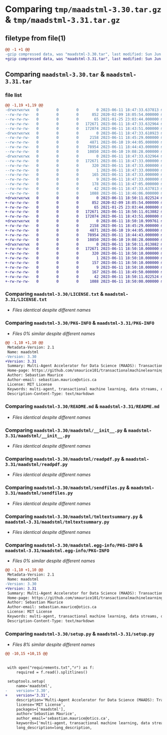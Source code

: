 # Comparing `tmp/maadstml-3.30.tar.gz` & `tmp/maadstml-3.31.tar.gz`

## filetype from file(1)

```diff
@@ -1 +1 @@
-gzip compressed data, was "maadstml-3.30.tar", last modified: Sun Jun 11 18:47:33 2023, max compression
+gzip compressed data, was "maadstml-3.31.tar", last modified: Sun Jun 11 18:50:11 2023, max compression
```

## Comparing `maadstml-3.30.tar` & `maadstml-3.31.tar`

### file list

```diff
@@ -1,19 +1,19 @@
-drwxrwxrwx   0        0        0        0 2023-06-11 18:47:33.637813 maadstml-3.30/
--rw-rw-rw-   0        0        0      852 2020-02-09 18:05:54.000000 maadstml-3.30/LICENSE.txt
--rw-rw-rw-   0        0        0       65 2021-01-25 23:03:44.000000 maadstml-3.30/MANIFEST.in
--rw-rw-rw-   0        0        0   172671 2023-06-11 18:47:33.632964 maadstml-3.30/PKG-INFO
--rw-rw-rw-   0        0        0   172074 2023-06-11 18:43:51.000000 maadstml-3.30/README.md
-drwxrwxrwx   0        0        0        0 2023-06-11 18:47:33.610923 maadstml-3.30/maadstml/
--rw-rw-rw-   0        0        0     2158 2023-06-11 18:45:29.000000 maadstml-3.30/maadstml/__init__.py
--rw-rw-rw-   0        0        0     4871 2023-06-10 19:44:05.000000 maadstml-3.30/maadstml/readpdf.py
--rw-rw-rw-   0        0        0    78954 2023-06-11 18:44:43.000000 maadstml-3.30/maadstml/sendfiles.py
--rw-rw-rw-   0        0        0    10850 2023-06-10 19:08:28.000000 maadstml-3.30/maadstml/tmltextsummary.py
-drwxrwxrwx   0        0        0        0 2023-06-11 18:47:33.632964 maadstml-3.30/maadstml.egg-info/
--rw-rw-rw-   0        0        0   172671 2023-06-11 18:47:33.000000 maadstml-3.30/maadstml.egg-info/PKG-INFO
--rw-rw-rw-   0        0        0      320 2023-06-11 18:47:33.000000 maadstml-3.30/maadstml.egg-info/SOURCES.txt
--rw-rw-rw-   0        0        0        1 2023-06-11 18:47:33.000000 maadstml-3.30/maadstml.egg-info/dependency_links.txt
--rw-rw-rw-   0        0        0      165 2023-06-11 18:47:33.000000 maadstml-3.30/maadstml.egg-info/requires.txt
--rw-rw-rw-   0        0        0        9 2023-06-11 18:47:33.000000 maadstml-3.30/maadstml.egg-info/top_level.txt
--rw-rw-rw-   0        0        0      178 2023-06-11 18:47:05.000000 maadstml-3.30/requirements.txt
--rw-rw-rw-   0        0        0       42 2023-06-11 18:47:33.637813 maadstml-3.30/setup.cfg
--rw-rw-rw-   0        0        0     1088 2023-06-11 18:46:06.000000 maadstml-3.30/setup.py
+drwxrwxrwx   0        0        0        0 2023-06-11 18:50:11.022524 maadstml-3.31/
+-rw-rw-rw-   0        0        0      852 2020-02-09 18:05:54.000000 maadstml-3.31/LICENSE.txt
+-rw-rw-rw-   0        0        0       65 2021-01-25 23:03:44.000000 maadstml-3.31/MANIFEST.in
+-rw-rw-rw-   0        0        0   172671 2023-06-11 18:50:11.013882 maadstml-3.31/PKG-INFO
+-rw-rw-rw-   0        0        0   172074 2023-06-11 18:43:51.000000 maadstml-3.31/README.md
+drwxrwxrwx   0        0        0        0 2023-06-11 18:50:10.999761 maadstml-3.31/maadstml/
+-rw-rw-rw-   0        0        0     2158 2023-06-11 18:45:29.000000 maadstml-3.31/maadstml/__init__.py
+-rw-rw-rw-   0        0        0     4871 2023-06-10 19:44:05.000000 maadstml-3.31/maadstml/readpdf.py
+-rw-rw-rw-   0        0        0    78954 2023-06-11 18:44:43.000000 maadstml-3.31/maadstml/sendfiles.py
+-rw-rw-rw-   0        0        0    10850 2023-06-10 19:08:28.000000 maadstml-3.31/maadstml/tmltextsummary.py
+drwxrwxrwx   0        0        0        0 2023-06-11 18:50:11.013882 maadstml-3.31/maadstml.egg-info/
+-rw-rw-rw-   0        0        0   172671 2023-06-11 18:50:10.000000 maadstml-3.31/maadstml.egg-info/PKG-INFO
+-rw-rw-rw-   0        0        0      320 2023-06-11 18:50:10.000000 maadstml-3.31/maadstml.egg-info/SOURCES.txt
+-rw-rw-rw-   0        0        0        1 2023-06-11 18:50:10.000000 maadstml-3.31/maadstml.egg-info/dependency_links.txt
+-rw-rw-rw-   0        0        0      157 2023-06-11 18:50:10.000000 maadstml-3.31/maadstml.egg-info/requires.txt
+-rw-rw-rw-   0        0        0        9 2023-06-11 18:50:10.000000 maadstml-3.31/maadstml.egg-info/top_level.txt
+-rw-rw-rw-   0        0        0      167 2023-06-11 18:49:50.000000 maadstml-3.31/requirements.txt
+-rw-rw-rw-   0        0        0       42 2023-06-11 18:50:11.022524 maadstml-3.31/setup.cfg
+-rw-rw-rw-   0        0        0     1088 2023-06-11 18:50:00.000000 maadstml-3.31/setup.py
```

### Comparing `maadstml-3.30/LICENSE.txt` & `maadstml-3.31/LICENSE.txt`

 * *Files identical despite different names*

### Comparing `maadstml-3.30/PKG-INFO` & `maadstml-3.31/PKG-INFO`

 * *Files 0% similar despite different names*

```diff
@@ -1,10 +1,10 @@
 Metadata-Version: 2.1
 Name: maadstml
-Version: 3.30
+Version: 3.31
 Summary: Multi-Agent Accelerator for Data Science (MAADS): Transactional Machine Learning
 Home-page: https://github.com/smaurice101/transactionalmachinelearning
 Author: Sebastian Maurice
 Author-email: sebastian.maurice@otics.ca
 License: MIT License
 Keywords: multi-agent, transactional machine learning, data streams, data science, optimization, prescriptive analytics, machine learning, automl,auto-ml,artificial intelligence,predictive analytics,advanced analytics
 Description-Content-Type: text/markdown
```

### Comparing `maadstml-3.30/README.md` & `maadstml-3.31/README.md`

 * *Files identical despite different names*

### Comparing `maadstml-3.30/maadstml/__init__.py` & `maadstml-3.31/maadstml/__init__.py`

 * *Files identical despite different names*

### Comparing `maadstml-3.30/maadstml/readpdf.py` & `maadstml-3.31/maadstml/readpdf.py`

 * *Files identical despite different names*

### Comparing `maadstml-3.30/maadstml/sendfiles.py` & `maadstml-3.31/maadstml/sendfiles.py`

 * *Files identical despite different names*

### Comparing `maadstml-3.30/maadstml/tmltextsummary.py` & `maadstml-3.31/maadstml/tmltextsummary.py`

 * *Files identical despite different names*

### Comparing `maadstml-3.30/maadstml.egg-info/PKG-INFO` & `maadstml-3.31/maadstml.egg-info/PKG-INFO`

 * *Files 0% similar despite different names*

```diff
@@ -1,10 +1,10 @@
 Metadata-Version: 2.1
 Name: maadstml
-Version: 3.30
+Version: 3.31
 Summary: Multi-Agent Accelerator for Data Science (MAADS): Transactional Machine Learning
 Home-page: https://github.com/smaurice101/transactionalmachinelearning
 Author: Sebastian Maurice
 Author-email: sebastian.maurice@otics.ca
 License: MIT License
 Keywords: multi-agent, transactional machine learning, data streams, data science, optimization, prescriptive analytics, machine learning, automl,auto-ml,artificial intelligence,predictive analytics,advanced analytics
 Description-Content-Type: text/markdown
```

### Comparing `maadstml-3.30/setup.py` & `maadstml-3.31/setup.py`

 * *Files 8% similar despite different names*

```diff
@@ -10,15 +10,15 @@
 	
 
 with open("requirements.txt","r") as f:
     required = f.read().splitlines()
     
 setuptools.setup(
     name='maadstml',
-    version='3.30',
+    version='3.31',
     description='Multi-Agent Accelerator for Data Science (MAADS): Transactional Machine Learning',
     license='MIT License',
     packages=['maadstml'],
     author='Sebastian Maurice',
     author_email='sebastian.maurice@otics.ca',
     keywords=['multi-agent, transactional machine learning, data streams, data science, optimization, prescriptive analytics, machine learning, automl,auto-ml,artificial intelligence', 'predictive analytics', 'advanced analytics'],
     long_description=long_description,
```


